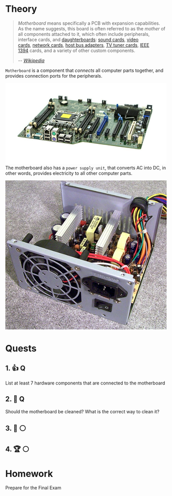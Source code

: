 # Theory

>_Motherboard_ means specifically a PCB with expansion capabilities. As the name suggests, this board is often referred to as the _mother_ of all components attached to it, which often include peripherals, interface cards, and [daughterboards](https://en.wikipedia.org/wiki/Expansion_card#Daughterboard "Expansion card"): [sound cards](https://en.wikipedia.org/wiki/Sound_card "Sound card"), [video cards](https://en.wikipedia.org/wiki/Video_card "Video card"), [network cards](https://en.wikipedia.org/wiki/Network_card "Network card"), [host bus adapters](https://en.wikipedia.org/wiki/Host_bus_adapter "Host bus adapter"), [TV tuner cards](https://en.wikipedia.org/wiki/TV_tuner_card "TV tuner card"), [IEEE 1394](https://en.wikipedia.org/wiki/IEEE_1394 "IEEE 1394") cards, and a variety of other custom components.
>
>-- <cite> [Wikipedia](https://en.wikipedia.org/wiki/Motherboard) </cite>

`Motherboard` is a component that *connects* all computer parts together, and provides connection ports for the peripherals.

![motherboard](motherboard.jpg)
The motherboard also has a `power supply unit`, that converts AC into DC, in other words, provides electricity to all other computer parts.

![power_supply](power_supply.jpg)
# Quests

## 1. 👍 Q
 List at least 7 hardware components that are connected to the motherboard
## 2. 🔑 Q
Should the motherboard be cleaned? What is the correct way to clean it?
## 3. 🏅️ ⚪
## 4. 🏆 ⚪

# Homework

Prepare for the Final Exam